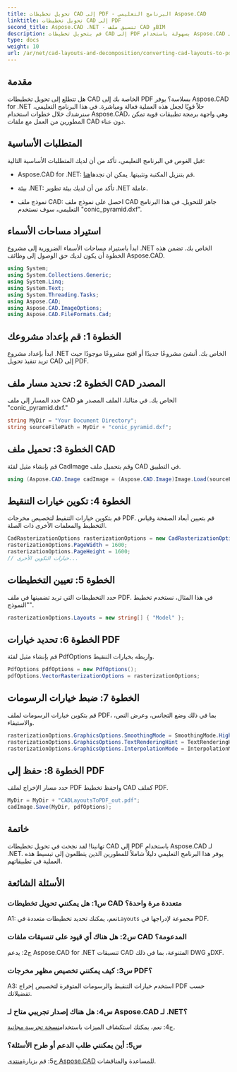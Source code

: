 ```yaml
---
title: تحويل تخطيطات CAD إلى PDF - البرنامج التعليمي Aspose.CAD
linktitle: تحويل تخطيطات CAD إلى PDF
second_title: Aspose.CAD .NET - تنسيق ملف CAD وBIM
description: قم بتحويل تخطيطات CAD إلى PDF بسهولة باستخدام Aspose.CAD لـ .NET. اتبع دليلنا خطوة بخطوة للتكامل السلس.
type: docs
weight: 10
url: /ar/net/cad-layouts-and-decomposition/converting-cad-layouts-to-pdf/
---
```

## مقدمة

هل تتطلع إلى تحويل تخطيطات CAD الخاصة بك إلى PDF بسلاسة؟ يوفر Aspose.CAD for .NET حلاً قويًا لجعل هذه العملية فعالة ومباشرة. في هذا البرنامج التعليمي، سنرشدك خلال خطوات استخدام Aspose.CAD، وهي واجهة برمجة تطبيقات قوية تمكن المطورين من العمل مع ملفات CAD دون عناء.

## المتطلبات الأساسية

قبل الغوص في البرنامج التعليمي، تأكد من أن لديك المتطلبات الأساسية التالية:

-  Aspose.CAD for .NET: قم بتنزيل المكتبة وتثبيتها. يمكن ان تجدها[هنا](https://releases.aspose.com/cad/net/).

- بيئة .NET: تأكد من أن لديك بيئة تطوير .NET عاملة.

- نموذج ملف CAD: احصل على نموذج ملف CAD جاهز للتحويل. في هذا البرنامج التعليمي، سوف نستخدم "conic_pyramid.dxf".

## استيراد مساحات الأسماء

ابدأ باستيراد مساحات الأسماء الضرورية إلى مشروع .NET الخاص بك. تضمن هذه الخطوة أن يكون لديك حق الوصول إلى وظائف Aspose.CAD.

```csharp
using System;
using System.Collections.Generic;
using System.Linq;
using System.Text;
using System.Threading.Tasks;
using Aspose.CAD;
using Aspose.CAD.ImageOptions;
using Aspose.CAD.FileFormats.Cad;
```

## الخطوة 1: قم بإعداد مشروعك

ابدأ بإعداد مشروع .NET الخاص بك. أنشئ مشروعًا جديدًا أو افتح مشروعًا موجودًا حيث تريد تنفيذ تحويل CAD إلى PDF.

## الخطوة 2: تحديد مسار ملف CAD المصدر

حدد المسار إلى ملف CAD الخاص بك. في مثالنا، الملف المصدر هو "conic_pyramid.dxf."

```csharp
string MyDir = "Your Document Directory";
string sourceFilePath = MyDir + "conic_pyramid.dxf";
```

## الخطوة 3: تحميل ملف CAD

قم بإنشاء مثيل لفئة CadImage وقم بتحميل ملف CAD في التطبيق.

```csharp
using (Aspose.CAD.Image cadImage = (Aspose.CAD.Image)Image.Load(sourceFilePath))
```

## الخطوة 4: تكوين خيارات التنقيط

قم بتكوين خيارات التنقيط لتخصيص مخرجات PDF. قم بتعيين أبعاد الصفحة وقياس التخطيط والمعلمات الأخرى ذات الصلة.

```csharp
CadRasterizationOptions rasterizationOptions = new CadRasterizationOptions();
rasterizationOptions.PageWidth = 1600;
rasterizationOptions.PageHeight = 1600;
// خيارات التكوين الأخرى...
```

## الخطوة 5: تعيين التخطيطات

حدد التخطيطات التي تريد تضمينها في ملف PDF. في هذا المثال، نستخدم تخطيط "النموذج".

```csharp
rasterizationOptions.Layouts = new string[] { "Model" };
```

## الخطوة 6: تحديد خيارات PDF

قم بإنشاء مثيل لفئة PdfOptions واربطه بخيارات التنقيط.

```csharp
PdfOptions pdfOptions = new PdfOptions();
pdfOptions.VectorRasterizationOptions = rasterizationOptions;
```

## الخطوة 7: ضبط خيارات الرسومات

قم بتكوين خيارات الرسومات لملف PDF، بما في ذلك وضع التجانس، وعرض النص، والاستيفاء.

```csharp
rasterizationOptions.GraphicsOptions.SmoothingMode = SmoothingMode.HighQuality;
rasterizationOptions.GraphicsOptions.TextRenderingHint = TextRenderingHint.AntiAliasGridFit;
rasterizationOptions.GraphicsOptions.InterpolationMode = InterpolationMode.HighQualityBicubic;
```

## الخطوة 8: حفظ إلى PDF

حدد مسار الإخراج لملف PDF واحفظ تخطيط CAD كملف PDF.

```csharp
MyDir = MyDir + "CADLayoutsToPDF_out.pdf";
cadImage.Save(MyDir, pdfOptions);
```

## خاتمة

تهانينا! لقد نجحت في تحويل تخطيطات CAD إلى PDF باستخدام Aspose.CAD لـ .NET. يوفر هذا البرنامج التعليمي دليلاً شاملاً للمطورين الذين يتطلعون إلى تبسيط هذه العملية في تطبيقاتهم.

## الأسئلة الشائعة

### س1: هل يمكنني تحويل تخطيطات CAD متعددة مرة واحدة؟

 A1: نعم، يمكنك تحديد تخطيطات متعددة في`Layouts` مجموعة لإدراجها في PDF.

### س2: هل هناك أي قيود على تنسيقات ملفات CAD المدعومة؟

ج2: يدعم Aspose.CAD for .NET تنسيقات CAD المتنوعة، بما في ذلك DWG وDXF.

### س3: كيف يمكنني تخصيص مظهر مخرجات PDF؟

A3: استخدم خيارات التنقيط والرسومات المتوفرة لتخصيص إخراج PDF حسب تفضيلاتك.

### س4: هل هناك إصدار تجريبي متاح لـ Aspose.CAD لـ .NET؟

 ج4: نعم، يمكنك استكشاف الميزات باستخدام[نسخة تجريبية مجانية](https://releases.aspose.com/).

### س5: أين يمكنني طلب الدعم أو طرح الأسئلة؟

 ج5: قم بزيارة[منتدى Aspose.CAD](https://forum.aspose.com/c/cad/19) للمساعدة والمناقشات.